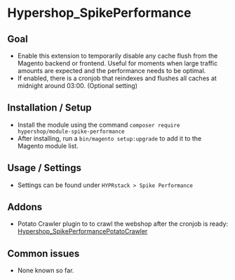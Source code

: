 # Hypershop_SpikePerformance

## Goal
- Enable this extension to temporarily disable any cache flush from the Magento backend or
  frontend. Useful for moments when large traffic amounts are expected and the performance needs
  to be optimal.
- If enabled, there is a cronjob that reindexes and flushes all caches at midnight around 03:00. (Optional setting)

## Installation / Setup
- Install the module using the command `composer require hypershop/module-spike-performance`
- After installing, run a `bin/magento setup:upgrade` to add it to the Magento module list.

## Usage / Settings
- Settings can be found under `HYPRstack > Spike Performance`

## Addons
- Potato Crawler plugin to to crawl the webshop after the cronjob is ready: [Hypershop_SpikePerformancePotatoCrawler](https://github.com/hypershopbv/Hypershop_SpikePerformancePotatoCrawler)

## Common issues
- None known so far.
